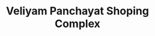 ---
title: "Veliyam Panchayat Shoping Complex"
url: /veliyam/veliyam-panchayat-shoping-complex/
shop: mall
---
